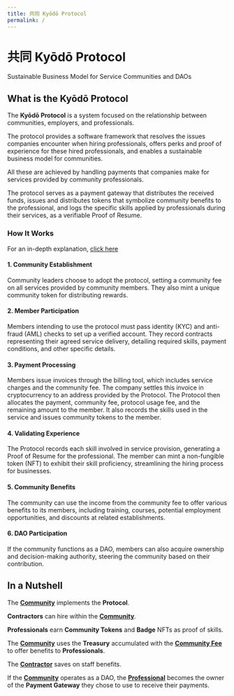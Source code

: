 ```yaml
---
title: 共同 Kyōdō Protocol
permalink: /
---
```


# 共同 Kyōdō Protocol
Sustainable Business Model for Service Communities and DAOs

<!-- vide goes here -->

## What is the Kyōdō Protocol

The **Kyōdō Protocol** is a system focused on the relationship between communities, employers, and professionals.

The protocol provides a software framework that resolves the issues companies encounter when hiring professionals, offers perks and proof of experience for these hired professionals, and enables a sustainable business model for communities.

All these are achieved by handling payments that companies make for services provided by community professionals.

The protocol serves as a payment gateway that distributes the received funds, issues and distributes tokens that symbolize community benefits to the professional, and logs the specific skills applied by professionals during their services, as a verifiable Proof of Resume.

### How It Works

For an in-depth explanation, [click here](/how-it-works)

#### 1. Community Establishment
Community leaders choose to adopt the protocol, setting a community fee on all services provided by community members. They also mint a unique community token for distributing rewards.

#### 2. Member Participation
Members intending to use the protocol must pass identity (KYC) and anti-fraud (AML) checks to set up a verified account. They record contracts representing their agreed service delivery, detailing required skills, payment conditions, and other specific details.

#### 3. Payment Processing
Members issue invoices through the billing tool, which includes service charges and the community fee. The company settles this invoice in cryptocurrency to an address provided by the Protocol. The Protocol then allocates the payment, community fee, protocol usage fee, and the remaining amount to the member. It also records the skills used in the service and issues community tokens to the member.

#### 4. Validating Experience
The Protocol records each skill involved in service provision, generating a Proof of Resume for the professional. The member can mint a non-fungible token (NFT) to exhibit their skill proficiency, streamlining the hiring process for businesses.

#### 5. Community Benefits
The community can use the income from the community fee to offer various benefits to its members, including training, courses, potential employment opportunities, and discounts at related establishments.

#### 6. DAO Participation
If the community functions as a DAO, members can also acquire ownership and decision-making authority, steering the community based on their contribution.

## In a Nutshell

The [**Community**](/the-protocol/roles/#community) implements the **Protocol**.

**Contractors** can hire within the [**Community**](/the-protocol/roles/#community).

**Professionals** earn **Community Tokens** and **Badge** NFTs as proof of skills.

The [**Community**](/the-protocol/roles/#community) uses the **Treasury** accumulated with the [**Community Fee**](/the-protocol/definitions/#community-fee) to offer benefits to **Professionals**.

The [**Contractor**](/the-protocol/roles/#contractor) saves on staff benefits.

If the [**Community**](/the-protocol/roles/#community) operates as a DAO, the [**Professional**](/the-protocol/roles/#professional) becomes the owner of the **Payment Gateway** they chose to use to receive their payments.